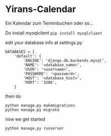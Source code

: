 # Yirans-Calendar
Ein Kalendar zum Terminbuchen oder so...

Do install mysqlclient
`pip install mysqlclient`

edit your database info at settings.py
```
DATABASES = {
    'default': {
        'ENGINE': 'django.db.backends.mysql',
        'NAME': '<database_name>',
        'USER': '<username>',
        'PASSWORD': '<password>',
        'HOST': '<database_host>',
        'PORT': '3306',
    }
```

then do

```
python manage.py makemigrations
python manage.py migrate
```

now we get started
```
python manage.py runserver
```
